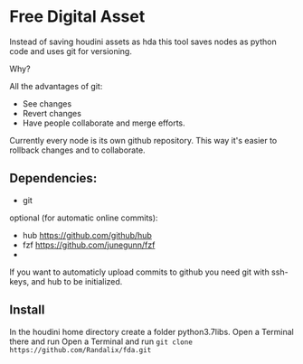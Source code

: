 # Free Digital Asset
Instead of saving houdini assets as hda this tool saves nodes as python code and uses git for versioning.

Why?

All the advantages of git:
- See changes
- Revert changes
- Have people collaborate and merge efforts.

Currently every node is its own github repository. This way it's easier to rollback changes and to collaborate.


## Dependencies:
- git

optional (for automatic online commits):
- hub https://github.com/github/hub
- fzf https://github.com/junegunn/fzf
- 
If you want to automaticly upload commits to github you need git with ssh-keys, and hub to be initialized.

## Install
In the houdini home directory create a folder python3.7libs. Open a Terminal there  and run Open a Terminal and run `git clone https://github.com/Randalix/fda.git`
